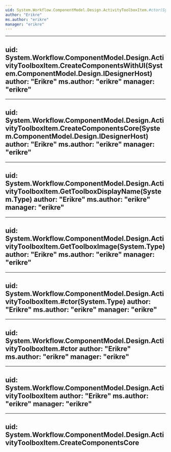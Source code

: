```yaml
---
uid: System.Workflow.ComponentModel.Design.ActivityToolboxItem.#ctor(System.Runtime.Serialization.SerializationInfo,System.Runtime.Serialization.StreamingContext)
author: "Erikre"
ms.author: "erikre"
manager: "erikre"
---
```


---
uid: System.Workflow.ComponentModel.Design.ActivityToolboxItem.CreateComponentsWithUI(System.ComponentModel.Design.IDesignerHost)
author: "Erikre"
ms.author: "erikre"
manager: "erikre"
---

---
uid: System.Workflow.ComponentModel.Design.ActivityToolboxItem.CreateComponentsCore(System.ComponentModel.Design.IDesignerHost)
author: "Erikre"
ms.author: "erikre"
manager: "erikre"
---

---
uid: System.Workflow.ComponentModel.Design.ActivityToolboxItem.GetToolboxDisplayName(System.Type)
author: "Erikre"
ms.author: "erikre"
manager: "erikre"
---

---
uid: System.Workflow.ComponentModel.Design.ActivityToolboxItem.GetToolboxImage(System.Type)
author: "Erikre"
ms.author: "erikre"
manager: "erikre"
---

---
uid: System.Workflow.ComponentModel.Design.ActivityToolboxItem.#ctor(System.Type)
author: "Erikre"
ms.author: "erikre"
manager: "erikre"
---

---
uid: System.Workflow.ComponentModel.Design.ActivityToolboxItem.#ctor
author: "Erikre"
ms.author: "erikre"
manager: "erikre"
---

---
uid: System.Workflow.ComponentModel.Design.ActivityToolboxItem
author: "Erikre"
ms.author: "erikre"
manager: "erikre"
---

---
uid: System.Workflow.ComponentModel.Design.ActivityToolboxItem.CreateComponentsCore
---
